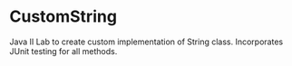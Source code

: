 # CustomString
 Java II Lab to create custom implementation of String class.
 Incorporates JUnit testing for all methods.
